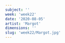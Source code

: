 ```yaml
---
subject: ''
week: 'week22'
date: '2020-08-05'
artist: 'Margot'
dimensions: ''
slug: 'week22/Margot.jpg'
---
```

